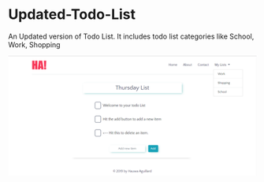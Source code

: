 # Updated-Todo-List
An Updated version of Todo List. It includes todo list categories like School, Work, Shopping

![](public/todo.PNG)
      
